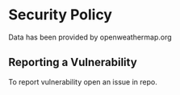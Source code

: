 # Security Policy

Data has been provided by openweathermap.org

## Reporting a Vulnerability

To report vulnerability open an issue in repo.
